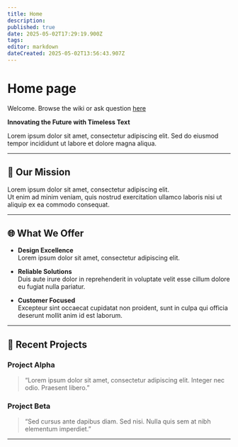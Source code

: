 ```yaml
---
title: Home
description: 
published: true
date: 2025-05-02T17:29:19.900Z
tags: 
editor: markdown
dateCreated: 2025-05-02T13:56:43.907Z
---
```


# Home page

Welcome. Browse the wiki or ask question [here](http://localhost:5000/wiki)

**Innovating the Future with Timeless Text**

Lorem ipsum dolor sit amet, consectetur adipiscing elit. Sed do eiusmod tempor incididunt ut labore et dolore magna aliqua.

---

## 🚀 Our Mission

Lorem ipsum dolor sit amet, consectetur adipiscing elit.  
Ut enim ad minim veniam, quis nostrud exercitation ullamco laboris nisi ut aliquip ex ea commodo consequat.

---

## 🌐 What We Offer

- **Design Excellence**  
  Lorem ipsum dolor sit amet, consectetur adipiscing elit.

- **Reliable Solutions**  
  Duis aute irure dolor in reprehenderit in voluptate velit esse cillum dolore eu fugiat nulla pariatur.

- **Customer Focused**  
  Excepteur sint occaecat cupidatat non proident, sunt in culpa qui officia deserunt mollit anim id est laborum.

---

## 📂 Recent Projects

### Project Alpha

> “Lorem ipsum dolor sit amet, consectetur adipiscing elit. Integer nec odio. Praesent libero.”

### Project Beta

> “Sed cursus ante dapibus diam. Sed nisi. Nulla quis sem at nibh elementum imperdiet.”

---